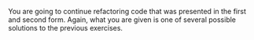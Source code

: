 <!--bl
    (filemeta
        (title "JS Learner Forms &mdash; Third Form")
        (subtitle "The Explanation")
        (authors ["Jason Kerney"])
    )
/bl-->
You are going to continue refactoring code that was presented in the first and second form. Again, what you are given is one of several possible solutions to the previous exercises.

<!--bl
    (table-of-contents
        (section-main "./greeter.md")
    )
/bl-->